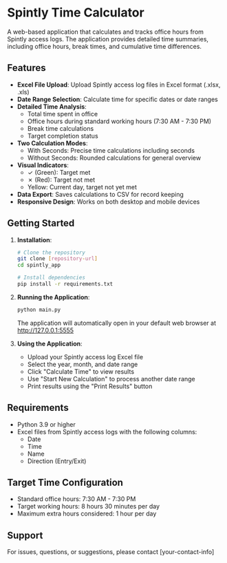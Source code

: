 # Spintly Time Calculator

A web-based application that calculates and tracks office hours from Spintly access logs. The application provides detailed time summaries, including office hours, break times, and cumulative time differences.

## Features

- **Excel File Upload**: Upload Spintly access log files in Excel format (.xlsx, .xls)
- **Date Range Selection**: Calculate time for specific dates or date ranges
- **Detailed Time Analysis**:
  - Total time spent in office
  - Office hours during standard working hours (7:30 AM - 7:30 PM)
  - Break time calculations
  - Target completion status
- **Two Calculation Modes**:
  - With Seconds: Precise time calculations including seconds
  - Without Seconds: Rounded calculations for general overview
- **Visual Indicators**:
  - ✓ (Green): Target met
  - ✗ (Red): Target not met
  - Yellow: Current day, target not yet met
- **Data Export**: Saves calculations to CSV for record keeping
- **Responsive Design**: Works on both desktop and mobile devices

## Getting Started

1. **Installation**:
   ```bash
   # Clone the repository
   git clone [repository-url]
   cd spintly_app

   # Install dependencies
   pip install -r requirements.txt
   ```

2. **Running the Application**:
   ```bash
   python main.py
   ```
   The application will automatically open in your default web browser at http://127.0.0.1:5555

3. **Using the Application**:
   - Upload your Spintly access log Excel file
   - Select the year, month, and date range
   - Click "Calculate Time" to view results
   - Use "Start New Calculation" to process another date range
   - Print results using the "Print Results" button

## Requirements

- Python 3.9 or higher
- Excel files from Spintly access logs with the following columns:
  - Date
  - Time
  - Name
  - Direction (Entry/Exit)

## Target Time Configuration

- Standard office hours: 7:30 AM - 7:30 PM
- Target working hours: 8 hours 30 minutes per day
- Maximum extra hours considered: 1 hour per day

## Support

For issues, questions, or suggestions, please contact [your-contact-info] 